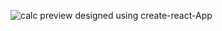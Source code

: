![calc preview](https://user-images.githubusercontent.com/104753271/194876300-538f944f-9dba-4488-99c2-7ddbd505776f.png)
designed using create-react-App
